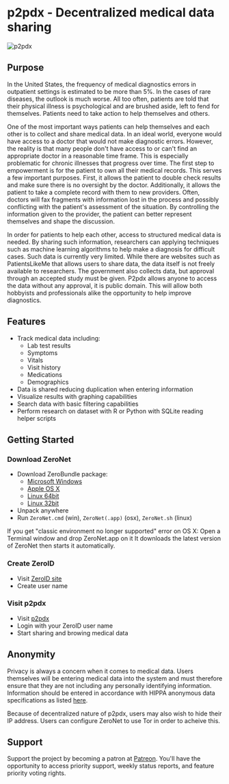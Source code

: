 # p2pdx - Decentralized medical data sharing

![p2pdx](http://i.imgur.com/K2hAGUW.png)

## Purpose
In the United States, the frequency of medical diagnostics errors in outpatient settings is estimated to be more than 5%. In the cases of rare diseases, the outlook is much worse. All too often, patients are told that their physical illness is psychological and are brushed aside, left to fend for themselves. Patients need to take action to help themselves and others.

One of the most important ways patients can help themselves and each other is to collect and share medical data. In an ideal world, everyone would have access to a doctor that would not make diagnostic errors. However, the reality is that many people don't have access to or can't find an appropriate doctor in a reasonable time frame. This is especially problematic for chronic illnesses that progress over time. The first step to empowerment is for the patient to own all their medical records. This serves a few important purposes. First, it allows the patient to double check results and make sure there is no oversight by the doctor. Additionally, it allows the patient to take a complete record with them to new providers. Often, doctors will fax fragments with information lost in the process and possibly conflicting with the patient's assessment of the situation. By controlling the information given to the provider, the patient can better represent themselves and shape the discussion.

In order for patients to help each other, access to structured medical data is needed. By sharing such information, researchers can applying techniques such as machine learning algorithms to help make a diagnosis for difficult cases. Such data is currently very limited. While there are websites such as PatientsLikeMe that allows users to share data, the data itself is not freely available to researchers. The government also collects data, but approval through an accepted study must be given. P2pdx allows anyone to access the data without any approval, it is public domain. This will allow both hobbyists and professionals alike the opportunity to help improve diagnostics.

## Features
 * Track medical data including:
   * Lab test results
   * Symptoms
   * Vitals
   * Visit history
   * Medications
   * Demographics
 * Data is shared reducing duplication when entering information
 * Visualize results with graphing capabilities
 * Search data with basic filtering capabilities
 * Perform research on dataset with R or Python with SQLite reading helper scripts

## Getting Started
### Download ZeroNet
* Download ZeroBundle package:
  * [Microsoft Windows](https://github.com/HelloZeroNet/ZeroBundle/raw/master/dist/ZeroBundle-win.zip)
  * [Apple OS X](https://github.com/HelloZeroNet/ZeroBundle/raw/master/dist/ZeroBundle-mac-osx.zip)
  * [Linux 64bit](https://github.com/HelloZeroNet/ZeroBundle/raw/master/dist/ZeroBundle-linux64.tar.gz)
  * [Linux 32bit](https://github.com/HelloZeroNet/ZeroBundle/raw/master/dist/ZeroBundle-linux32.tar.gz)
* Unpack anywhere
* Run `ZeroNet.cmd` (win), `ZeroNet(.app)` (osx), `ZeroNet.sh` (linux)

If you get "classic environment no longer supported" error on OS X: Open a Terminal window and drop ZeroNet.app on it
It downloads the latest version of ZeroNet then starts it automatically.

### Create ZeroID
* Visit [ZeroID site](http://127.0.0.1:43110/zeroid.bit)
* Create user name

### Visit p2pdx
* Visit [p2pdx](http://127.0.0.1:43110/1NGuD84kVgh3iBTQegdX8z7DbsGLZjHkvz)
* Login with your ZeroID user name
* Start sharing and browing medical data

## Anonymity
Privacy is always a concern when it comes to medical data. Users themselves will be entering medical data into the system and must therefore ensure that they are not including any personally identifying information. Information should be entered in accordance with HIPPA anonymous data specifications as listed [here](https://www.irb.cornell.edu/documents/HIPAA%20Identifiers.pdf). 

Because of decentralized nature of p2pdx, users may also wish to hide their IP address. Users can configure ZeroNet to use Tor in order to acheive this.

## Support
Support the project by becoming a patron at [Patreon](https://www.patreon.com/undiagnosed). You'll have the opportunity to access priority support, weekly status reports, and feature priority voting rights.



